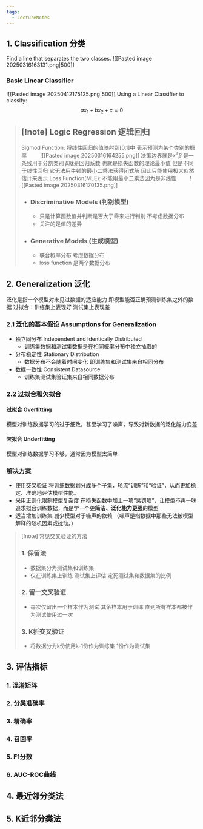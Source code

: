 ```yaml
---
tags:
  - LectureNotes
---
```

## 1. Classification 分类
Find a line that separates the two classes.
![[Pasted image 20250316163131.png|500]]
### Basic Linear Classifier
![[Pasted image 20250412175125.png|500]]
Using a Linear Classifier to classify:
$$ax_1+bx_2+c=0$$

>[!note] Logic Regression 逻辑回归
>- 
>Sigmod Function: 将线性回归的值映射到[0,1]中 表示预测为某个类别的概率
>$\qquad$![[Pasted image 20250316164255.png]]
>决策边界就是$x^T\beta$ 是一条线用于分割类别
>$\beta$就是回归系数 也就是损失函数的理论最小值 但是不同于线性回归 
>它无法用牛顿的最小二乘法获得闭式解 因此只能使用极大似然估计来表示
>Loss Function(MLE): 不能用最小二乘法因为是非线性
>$\qquad$![[Pasted image 20250316170135.png]]
>- ### Discriminative Models (判别模型)
>	- 只是计算函数值并判断是否大于零来进行判别 不考虑数据分布
>	- 关注的是值的差异
>- ### Generative Models (生成模型)
>	- 联合概率分布 考虑数据分布
>	- loss function 是两个数据分布
## 2. Generalization 泛化
泛化是指一个模型对未见过数据的适应能力 即模型能否正确预测训练集之外的数据
过拟合：训练集上表现好 测试集上表现差
### 2.1 泛化的基本假设 Assumptions for Generalization
- 独立同分布 Independent and Identically Distributed
	- 训练集数据和测试集数据是在相同概率分布中独立抽取的
- 分布稳定性 Stationary Distribution
	- 数据分布不会随着时间变化 即训练集和测试集来自相同分布
- 数据一致性 Consistent Datasource
	- 训练集测试集验证集来自相同数据分布
### 2.2 过拟合和欠拟合
#### 过拟合 Overfitting
模型对训练数据学习的过于细致，甚至学习了噪声，导致对新数据的泛化能力变差
#### 欠拟合 Underfitting
模型对训练数据学习不够，通常因为模型太简单
### 解决方案
- 使用交叉验证 将训练数据划分成多个子集，轮流“训练”和“验证”，从而更加稳定、准确地评估模型性能。
- 采用正则化限制模型复杂度 在损失函数中加上一项“惩罚项”，让模型不再一味追求拟合训练数据，而是学一个更**简洁、泛化能力更强**的模型
- 适当增加训练集 减少模型对于噪声的依赖 （噪声是指数据中那些无法被模型解释的随机因素或扰动。）

>[!note] 常见交叉验证的方法
>### 1. 保留法
>- 数据集分为测试集和训练集
>- 仅在训练集上训练 测试集上评估 定死测试集和数据集的比例
>### 2. 留一交叉验证
>- 每次仅留出一个样本作为测试 其余样本用于训练 直到所有样本都被作为测试使用过一次
>### 3. K折交叉验证
>- 将数据分为k份使用k-1份作为训练集 1份作为测试集
## 3. 评估指标
### 1. 混淆矩阵
### 2. 分类准确率
### 3. 精确率
### 4. 召回率
### 5. F1分数
### 6. AUC-ROC曲线
## 4. 最近邻分类法
## 5. K近邻分类法
